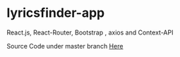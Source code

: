 # lyricsfinder-app
React.js, React-Router, Bootstrap , axios and Context-API

Source Code under master branch [Here](https://github.com/ali1129js/lyricsfinder-app/tree/master)
